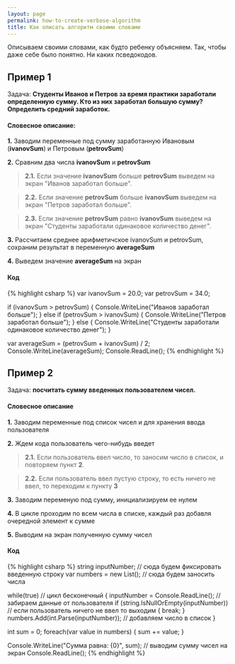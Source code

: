 ```yaml
---
layout: page
permalink: how-to-create-verbose-algorithm
title: Как описать алгоритм своими словами
---
```


Описываем своими словами, как будто ребенку объясняем.  Так, чтобы даже себе было понятно. Ни каких псведокодов.

## Пример 1

Задача: **Студенты Иванов и Петров за время практики заработали определенную сумму. Кто из них заработал большую сумму? Определить средний заработок.**

#### Словесное описание:

**1.** Заводим переменные под сумму заработанную Ивановым (**ivanovSum**) и Петровым (**petrovSum**)

**2.** Сравним  два числа **ivanovSum** и **petrovSum**

> **2.1.** Если значение **ivanovSum** больше **petrovSum** выведем на экран "Иванов заработал больше".

> **2.2.** Если значение **petrovSum** больше **ivanovSum** выведем на экран "Петров заработал больше".

> **2.3.** Если значение **petrovSum** равно **ivanovSum** выведем на экран "Студенты заработали одинаковое количество денег".

**3.** Рассчитаем среднее арифметичское ivanovSum и petrovSum, сохраним результат в переменную **averageSum**

**4.** Выведем значение **averageSum** на экран

#### Код

{% highlight csharp %}
var ivanovSum = 20.0;
var petrovSum = 34.0;

if (ivanovSum > petrovSum)
{
    Console.WriteLine("Иванов заработал больше");
}
else if (petrovSum > ivanovSum)
{
    Console.WriteLine("Петров заработал больше");
}
else
{
    Console.WriteLine("Студенты заработали одинаковое количество денег");
}

var averageSum = (petrovSum + ivanovSum) / 2;
Console.WriteLine(averageSum);
Console.ReadLine();
{% endhighlight %}


## Пример 2

Задача: **посчитать сумму введенных пользователем чисел.**

#### Словесное описание

**1.** Заводим переменные под список чисел и для хранения ввода пользователя

**2.** Ждем кода пользователь чего-нибудь введет 

> **2.1.** Если пользователь ввел число, то заносим число в список, и повторяем пункт **2**.

> **2.2.** Если пользователь ввел пустую строку, то есть ничего не ввел, то переходим к пункту **3**

**3.** Заводим переменую под сумму, инициализируем ее нулем

**4.** В цикле проходим по всем числа в списке, каждый раз добавля очередной элемент к сумме

**5.** Выводим на экран полученную сумму чисел

#### Код

{% highlight csharp %}
string inputNumber; // сюда будем фиксировать введенную строку
var numbers = new List<int>(); // сюда будем заносить числа

while(true) // цикл бесконечный
{
    inputNumber = Console.ReadLine(); // забираем данные от пользователя
    if (string.IsNullOrEmpty(inputNumber)) // если пользователь ничего не ввел то выходим
    {
        break;
    }
    numbers.Add(int.Parse(inputNumber)); // добавляем число в список
}

int sum = 0;
foreach(var value in numbers)
{
    sum += value;
}

Console.WriteLine("Сумма равна: {0}", sum); // выводим сумму чисел на экран
Console.ReadLine();
{% endhighlight %}